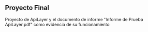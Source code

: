 ## Proyecto Final

Proyecto de ApiLayer y el documento de informe "Informe de Prueba ApiLayer.pdf" como evidencia de su funcionamiento
